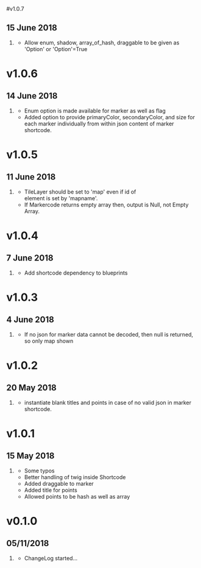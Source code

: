 #v1.0.7
## 15 June 2018
1. [](#Update)
    * Allow enum, shadow, array_of_hash, draggable to be given as 'Option' or 'Option'=True

# v1.0.6
## 14 June 2018
1. [](#Enhancement)
    * Enum option is made available for marker as well as flag
    * Added option to provide primaryColor, secondaryColor, and size for each marker individually from within json content of marker shortcode.
# v1.0.5
## 11 June 2018
1. [](Bugfix)
    * TileLayer should be set to 'map' even if id of <div> element is set by 'mapname'.
    * If Markercode returns empty array then, output is Null, not Empty Array.

# v1.0.4
## 7 June 2018
1. [](Update)
    * Add shortcode dependency to blueprints

# v1.0.3
## 4 June 2018
1. [](Update)
    * If no json for marker data cannot be decoded, then null is returned, so only map shown

# v1.0.2
## 20 May 2018
1. [](Update)
    * instantiate blank titles and points in case of no valid json in marker shortcode.

# v1.0.1
## 15 May 2018
1. [](update)
    * Some typos
    * Better handling of twig inside Shortcode
    * Added draggable to marker
    * Added title for points
    * Allowed points to be hash as well as array

# v0.1.0
##  05/11/2018

1. [](#new)
    * ChangeLog started...
